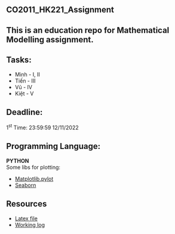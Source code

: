 ## CO2011_HK221_Assignment
## This is an education repo for Mathematical Modelling assignment.
## Tasks:
- Minh - I, II
- Tiến - III
- Vũ - IV
- Kiệt - V 

## Deadline:
1<sup>st</sup> Time: 23:59:59 12/11/2022

## Programming Language:
**PYTHON**\
Some libs for plotting: 
- [Matplotlib.pylot](https://matplotlib.org/3.5.3/api/_as_gen/matplotlib.pyplot.html) 
- [Seaborn](https://seaborn.pydata.org/tutorial.html)

## Resources
- [Latex file](https://www.overleaf.com/8758723275hckghbgxfcrt)
- [Working log](https://docs.google.com/spreadsheets/d/1eamqoH1NRbpJEs1_vrDfXr99ek2VyaHO-fWGf9-7c_A/edit?usp=sharing)


